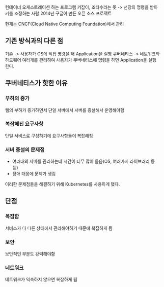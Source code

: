컨테이너 오케스트레이션 하는 프로그램
키잡이, 조타수라는 뜻 -> 선장의 명령을 받아 키를 조정하는 사람
2014년 구글이 만든 오픈 소스 프로젝트

현재는 CNCF(Cloud Native Computing Foundation)에서 관리

## 기존 방식과의 다른 점

기존 -> 사용자가 OS에 직접 명령을 해 Application을 실행
쿠버네티스 -> 네트워크와 하드웨어 여러개를 관리하여 사용자가 쿠버네티스에 명령을 하면 Application을 실행한다.

## 쿠버네티스가 핫한 이유

### 부하의 증가
웹의 부하가 증가하면서 단일 서버에서 서버를 증설해서 운영해야함

### 복잡해진 요구사항
단일 서비스로 구성하기에 요구사항들이 복잡해짐

### 서버 증설의 문제점
- 여러대의 서버를 관리하는데 시간이 너무 많이 들음(OS, 여러가지 라이브러리 등등)
- 장애 대응에 문제가 생김

이러한 문제점들을 해결하기 위해 Kubernetes를 사용하게 됐다.

## 단점

### 복잡함
서비스가 다 다른 상태에서 관리해야하기 때문에 복잡하게 됨

### 보안
보안적인 부분도 강력해야함

### 네트워크
네트워크가 익숙하지 않으면 복잡하게 됨